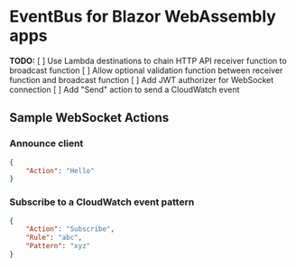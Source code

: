# EventBus for Blazor WebAssembly apps

**TODO:**
[ ] Use Lambda destinations to chain HTTP API receiver function to broadcast function
[ ] Allow optional validation function between receiver function and broadcast function
[ ] Add JWT authorizer for WebSocket connection
[ ] Add "Send" action to send a CloudWatch event

## Sample WebSocket Actions

### Announce client

```json
{
    "Action": "Hello"
}
```

### Subscribe to a CloudWatch event pattern

```json
{
    "Action": "Subscribe",
    "Rule": "abc",
    "Pattern": "xyz"
}
```